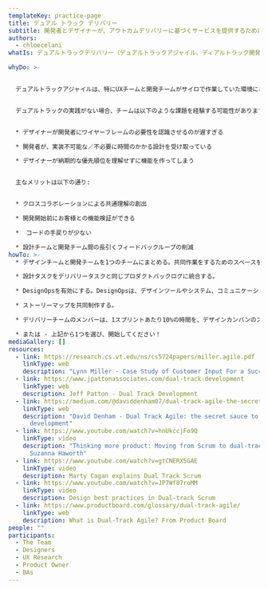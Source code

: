 ```yaml
---
templateKey: practice-page
title: デュアル トラック デリバリー
subtitle: 開発者とデザイナーが、アウトカムデリバリーに基づくサービスを提供するために、共通の理解を構築するためのコラボレーションプラクティスです。
authors:
  - chloecelani
whatIs: デュアルトラックデリバリー（デュアルトラックアジャイル、ディアルトラック開発）は、ユーザーエクスペリエンスのデザイナーをアジャイルデリバリーチームに組み込むことで、チーム間のコラボレーションをサポートし、デザインと開発のカンバンを共有して、両チームの効率を最適化する方法です。Lynn Miller氏は、2006年に「[Case Study of Customer Input For a Successful Product](https://research.cs.vt.edu/ns/cs5724papers/miller.agile.pdf)と題する論文で、このアプローチについて書いています。その後、Jeff PattonやMarty Caganによって一般化されました。

whyDo: >-
  

  デュアルトラックアジャイルは、特にUXチームと開発チームがサイロで作業していた環境において、製品のデリバリーチームがスケーリングする時に経験する共通の課題に対応することを支援します。


  デュアルトラックの実践がない場合、チームは以下のような課題を経験する可能性があります:


  * デザイナーが開発者にワイヤーフレームの必要性を認識させるのが遅すぎる

  * 開発者が、実装不可能な／不必要に時間のかかる設計を受け取っている

  * デザイナーが納期的な優先順位を理解せずに機能を作ってしまう


  主なメリットは以下の通り:


  * クロスコラボレーションによる共通理解の創出

  * 開発開始前にお客様との機能検証ができる

  *  コードの手戻りが少ない

  * 設計チームと開発チーム間の長引くフィードバックループの削減
howTo: >-
  * デザインチームと開発チームを1つのチームにまとめる。共同作業をするためのスペースを設置する（壁面やホワイトボードがあるのが理想的）。

  * 設計タスクをデリバリータスクと同じプロダクトバックログに統合する。

  * DesignOpsを有効にする。DesignOpsは、デザインツールやシステム、コミュニケーション、テストのための参加者の募集とスケジュールなど、デザインのための標準を設定し、プロセスを再定義するものです。

  * ストーリーマップを共同制作する。 

  * デリバリーチームのメンバーは、1スプリントあたり10%の時間を、デザインカンバンのストーリーに関するデザインチームとのコラボレーションに充てる。

  * または - 上記から1つを選び、開始してください！
mediaGallery: []
resources:
  - link: https://research.cs.vt.edu/ns/cs5724papers/miller.agile.pdf
    linkType: web
    description: "Lynn Miller - Case Study of Customer Input For a Successful Product "
  - link: https://www.jpattonassociates.com/dual-track-development
    linkType: web
    description: Jeff Patton - Dual Track Development
  - link: https://medium.com/@daviddenham07/dual-track-agile-the-secret-sauce-to-outcome-based-development-601f6003ea73
    linkType: web
    description: "David Denham - Dual Track Agile: the secret sauce to outcome-based
      development"
  - link: https://www.youtube.com/watch?v=hnUkccjFo9Q
    linkType: video
    description: "Thinking more product: Moving from Scrum to dual-track Agile -
      Suzanna Haworth"
  - link: https://www.youtube.com/watch?v=gtCNERX5GAE
    linkType: video
    description: Marty Cagan explains Dual Track Scrum
  - link: https://www.youtube.com/watch?v=JP7Wf87roMM
    linkType: video
    description: Design best practices in Dual-track Scrum
  - link: https://www.productboard.com/glossary/dual-track-agile/
    linkType: web
    description: What is Dual-Track Agile? From Product Board
people: ""
participants:
  - The Team
  - Designers
  - UX Research
  - Product Owner
  - BAs
---
```

